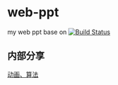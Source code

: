 # web-ppt
my web ppt base on [![Build Status](https://travis-ci.org/hakimel/reveal.js.svg?branch=master)](https://travis-ci.org/hakimel/reveal.js)

## 内部分享
[动画、算法](https://jasonchen1982.github.io/web-ppt/d4-sharing/#/)

